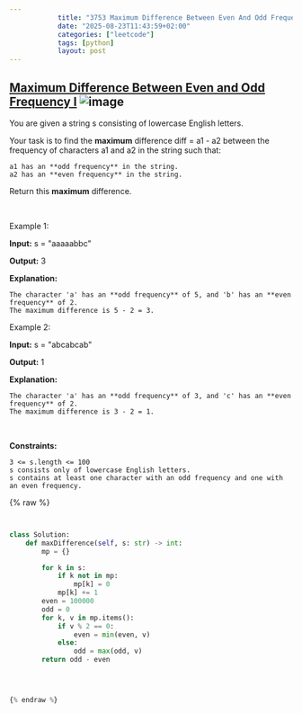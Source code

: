 ```yaml
---
            title: "3753 Maximum Difference Between Even And Odd Frequency I"
            date: "2025-08-23T11:43:59+02:00"
            categories: ["leetcode"]
            tags: [python]
            layout: post
---
```

            
## [Maximum Difference Between Even and Odd Frequency I](https://leetcode.com/problems/maximum-difference-between-even-and-odd-frequency-i) ![image](https://img.shields.io/badge/Difficulty-Easy-brightgreen)

You are given a string s consisting of lowercase English letters. 

Your task is to find the **maximum** difference diff = a1 - a2 between the frequency of characters a1 and a2 in the string such that:

	a1 has an **odd frequency** in the string.
	a2 has an **even frequency** in the string.

Return this **maximum** difference.

 

Example 1:

**Input:** s = "aaaaabbc"

**Output:** 3

**Explanation:**

	The character 'a' has an **odd frequency** of 5, and 'b' has an **even frequency** of 2.
	The maximum difference is 5 - 2 = 3.

Example 2:

**Input:** s = "abcabcab"

**Output:** 1

**Explanation:**

	The character 'a' has an **odd frequency** of 3, and 'c' has an **even frequency** of 2.
	The maximum difference is 3 - 2 = 1.

 

**Constraints:**

	3 <= s.length <= 100
	s consists only of lowercase English letters.
	s contains at least one character with an odd frequency and one with an even frequency.

{% raw %}


```python


class Solution:
    def maxDifference(self, s: str) -> int:
        mp = {}

        for k in s:
            if k not in mp:
                mp[k] = 0
            mp[k] += 1
        even = 100000
        odd = 0
        for k, v in mp.items():
            if v % 2 == 0:
                even = min(even, v)
            else:
                odd = max(odd, v)
        return odd - even

        


{% endraw %}
```
